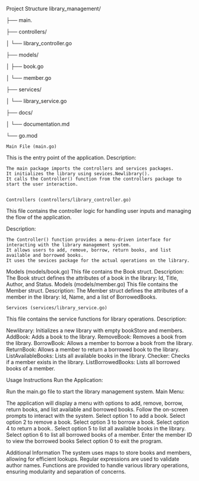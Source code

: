 Project Structure
library_management/

├── main.

├── controllers/

│   └── library_controller.go

├── models/

│   ├── book.go

│   └── member.go

├── services/

│   └── library_service.go

├── docs/

│   └── documentation.md

└── go.mod

    Main File (main.go)
This is the entry point of the application.
    Description:

    The main package imports the controllers and services packages.
    It initializes the library using sevices.Newlibrary().
    It calls the Controller() function from the controllers package to start the user interaction.


    Controllers (controllers/library_controller.go)

This file contains the controller logic for handling user inputs and managing the flow of the application.

Description:

    The Controller() function provides a menu-driven interface for interacting with the library management system.
    It allows users to add, remove, borrow, return books, and list available and borrowed books.
    It uses the sevices package for the actual operations on the library.


Models (models/book.go)
This file contains the Book struct.
Description:
The Book struct defines the attributes of a book in the library: Id, Title, Author, and Status.
Models (models/member.go)
This file contains the Member struct.
Description:
The Member struct defines the attributes of a member in the library: Id, Name, and a list of BorrowedBooks.


    Services (services/library_service.go)

This file contains the service functions for library operations.
Description:

Newlibrary: Initializes a new library with empty bookStore and members.
AddBook: Adds a book to the library.
RemoveBook: Removes a book from the library.
BorrowBook: Allows a member to borrow a book from the library.
ReturnBook: Allows a member to return a borrowed book to the library.
ListAvailableBooks: Lists all available books in the library.
Checker: Checks if a member exists in the library.
ListBorrowedBooks: Lists all borrowed books of a member.


Usage Instructions
Run the Application:

Run the main.go file to start the library management system.
Main Menu:

The application will display a menu with options to add, remove, borrow, return books, and list available and borrowed books.
Follow the on-screen prompts to interact with the system.
Select option 1 to add a book.
Select option 2 to remove a book.
Select option 3 to borrow a book.
Select option 4 to return a book..
Select option 5 to list all available books in the library.
Select option 6 to list all borrowed books of a member.
Enter the member ID to view the borrowed books
Select option 0 to exit the program.


Additional Information
The system uses maps to store books and members, allowing for efficient lookups.
Regular expressions are used to validate author names.
Functions are provided to handle various library operations, ensuring modularity and separation of concerns.
